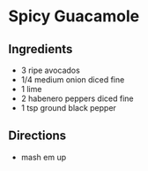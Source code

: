 # Spicy Guacamole

## Ingredients

- 3 ripe avocados
- 1/4 medium onion diced fine
- 1 lime
- 2 habenero peppers diced fine
- 1 tsp ground black pepper

## Directions

- mash em up
